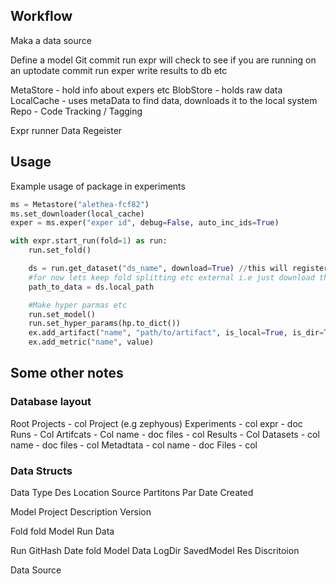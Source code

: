 
## Workflow

Maka a data source

Define a model
Git commit
run expr
will check to see if you are running on an uptodate commit
run exper
write results to db etc


MetaStore - hold info about expers etc
BlobStore - holds raw data
LocalCache - uses metaData to find data, downloads it to the local system
Repo - Code Tracking / Tagging

Expr runner
Data Regeister



## Usage

Example usage of package in experiments

```python
ms = Metastore("alethea-fcf82")
ms.set_downloader(local_cache)
exper = ms.exper("exper id", debug=False, auto_inc_ids=True)

with expr.start_run(fold=1) as run:
    run.set_fold()

    ds = run.get_dataset("ds_name", download=True) //this will register use of dataset
    #for now lets keep fold splitting etc external i.e just download the file to the cache
    path_to_data = ds.local_path

    #Make hyper parmas etc
    run.set_model()
    run.set_hyper_params(hp.to_dict())
    ex.add_artifact("name", "path/to/artifact", is_local=True, is_dir=True, upload_file=True)
    ex.add_metric("name", value)
```

## Some other notes

### Database layout

Root
    Projects - col
        Project (e.g zephyous)
            Experiments - col
                expr - doc
                    Runs - Col
                    Artifcats - Col
                        name - doc
                            files - col
                    Results - Col
            Datasets - col
                name - doc
                    files - col
            Metadtata - col
                name - doc
    Files - col
    
### Data Structs

Data Type
    Des
    Location
    Source
    Partitons
    Par
    Date Created

Model
    Project
    Description
    Version

Fold
    fold
    Model
    Run
    Data

Run
    GitHash
    Date
    fold
    Model
    Data
    LogDir
    SavedModel
    Res
    Discritoion

Data Source
